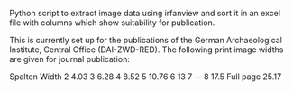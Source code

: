 Python script to extract image data using irfanview and sort it in an excel file with columns which show suitability for publication.

This is currently set up for the publications of the German Archaeological Institute, Central Office (DAI-ZWD-RED). The following print image widths are given for journal publication:

Spalten     Width
2           4.03
3           6.28
4           8.52
5           10.76
6           13
7           --
8           17.5
Full page   25.17